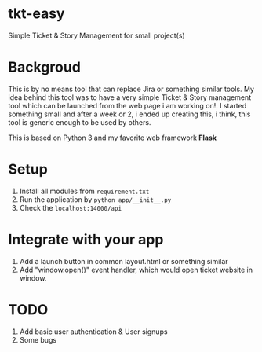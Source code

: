 # tkt-easy
Simple Ticket &amp; Story Management for small project(s)

# Backgroud

This is by no means tool that can replace Jira or something similar tools. My idea behind this tool was to have a very 
simple Ticket & Story management tool which can be launched from the web page i am working on!. I started something small
and after a week or 2, i ended up creating this, i think, this tool is generic enough to be used by others.

This is based on Python 3 and my favorite web framework **Flask**

# Setup

1. Install all modules from `requirement.txt`
2. Run the application by `python app/__init__.py`
3. Check the `localhost:14000/api`

# Integrate with your app

1. Add a launch button in common layout.html or something similar
2. Add "window.open()" event handler, which would open ticket website in window.

# TODO

1. Add basic user authentication & User signups
2. Some bugs
